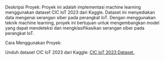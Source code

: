 Deskripsi Proyek:
Proyek ini adalah implementasi machine learning menggunakan dataset CIC IoT 2023 dari Kaggle. Dataset ini menyediakan data mengenai serangan siber pada perangkat IoT. Dengan menggunakan teknik machine learning, proyek ini bertujuan untuk mengembangkan model yang dapat mendeteksi dan mengklasifikasikan serangan siber pada perangkat IoT.

Cara Menggunakan Proyek:

Unduh dataset CIC IoT 2023 dari Kaggle: [CIC IoT 2023 Dataset.](https://www.kaggle.com/datasets/akashdogra/cic-iot-2023)
